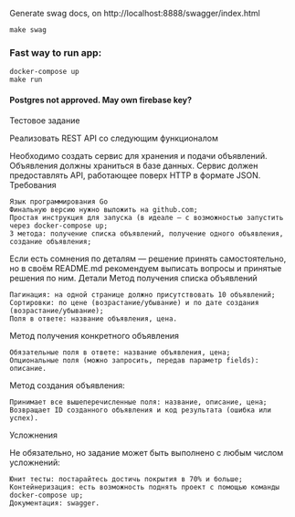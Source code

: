 Generate swag docs, on http://localhost:8888/swagger/index.html
```
make swag
```

### Fast way to run app:
```
docker-compose up
make run
```

#### Postgres not approved. May own firebase key?



Тестовое задание

Реализовать REST API со следующим функционалом

Необходимо создать сервис для хранения и подачи объявлений. Объявления должны храниться в базе данных. Сервис должен предоставлять API, работающее поверх HTTP в формате JSON.
Требования

    Язык программирования Go
    Финальную версию нужно выложить на github.com;
    Простая инструкция для запуска (в идеале — с возможностью запустить через docker-compose up;
    3 метода: получение списка объявлений, получение одного объявления, создание объявления;

Если есть сомнения по деталям — решение принять самостоятельно, но в своём README.md рекомендуем выписать вопросы и принятые решения по ним.
Детали
Метод получения списка объявлений

    Пагинация: на одной странице должно присутствовать 10 объявлений;
    Cортировки: по цене (возрастание/убывание) и по дате создания (возрастание/убывание);
    Поля в ответе: название объявления, цена.

Метод получения конкретного объявления

    Обязательные поля в ответе: название объявления, цена;
    Опциональные поля (можно запросить, передав параметр fields): описание.

Метод создания объявления:

    Принимает все вышеперечисленные поля: название, описание, цена;
    Возвращает ID созданного объявления и код результата (ошибка или успех).

Усложнения

Не обязательно, но задание может быть выполнено с любым числом усложнений:

    Юнит тесты: постарайтесь достичь покрытия в 70% и больше;
    Контейнеризация: есть возможность поднять проект с помощью команды docker-compose up;
    Документация: swagger.
